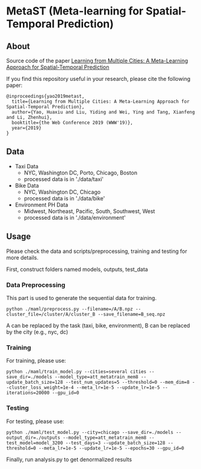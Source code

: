 # MetaST (Meta-learning for Spatial-Temporal Prediction)

## About
Source code of the paper [Learning from Multiple Cities: A Meta-Learning Approach for Spatial-Temporal Prediction](https://arxiv.org/abs/1901.08518)

If you find this repository useful in your research, please cite the following paper:
```
@inproceedings{yao2019metast,
  title={Learning from Multiple Cities: A Meta-Learning Approach for Spatial-Temporal Prediction},
  author={Yao, Huaxiu and Liu, Yiding and Wei, Ying and Tang, Xianfeng and Li, Zhenhui},
  booktitle={the Web Conference 2019 (WWW'19)},
  year={2019} 
}

```

## Data
- Taxi Data
    - NYC, Washington DC, Porto, Chicago, Boston
    - processed data is in './data/taxi'
- Bike Data
    - NYC, Washington DC, Chicago
    - processed data is in './data/bike'
- Environment PH Data
    - Midwest, Northeast, Pacific, South, Southwest, West
    - processed data is in './data/environment'

## Usage

Please check the data and scripts/preprocessing, training and testing for more details.

First, construct folders named models, outputs, test_data

### Data Preprocessing
This part is used to generate the sequential data for training.
```
python ./maml/preprocess.py --filename=/A/B.npz --cluster_file=/cluster/A/cluster_B --save_filename=B_seq.npz
```
A can be replaced by the task (taxi, bike, environment), B can be replaced by the city (e.g., nyc, dc)

### Training
For training, please use:
```
python ./maml/train_model.py --cities=several cities --save_dir=./models --model_type=att_metatrain_mem8 --update_batch_size=128 --test_num_updates=5 --threshold=0 --mem_dim=8 --cluster_loss_weight=1e-4 --meta_lr=1e-5 --update_lr=1e-5 --iterations=20000 --gpu_id=0
```

### Testing
For testing, please use:

```
python ./maml/test_model.py --city=chicago --save_dir=./models --output_dir=./outputs --model_type=att_metatrain_mem8 --test_model=model_3200 --test_days=3 --update_batch_size=128 --threshold=0 --meta_lr=1e-5 --update_lr=1e-5 --epochs=30 --gpu_id=0
```

Finally, run analysis.py to get denormalized results
